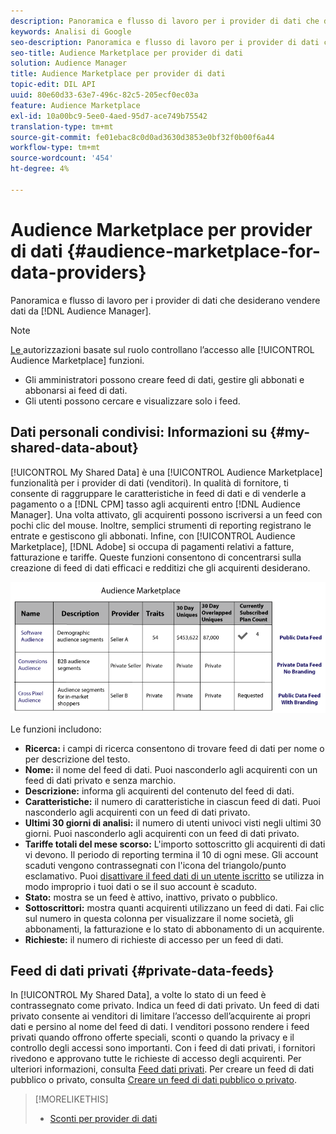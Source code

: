 ```yaml
---
description: Panoramica e flusso di lavoro per i provider di dati che desiderano vendere dati dall’interno di Audience Manager.
keywords: Analisi di Google
seo-description: Panoramica e flusso di lavoro per i provider di dati che desiderano vendere dati dall’interno di Audience Manager.
seo-title: Audience Marketplace per provider di dati
solution: Audience Manager
title: Audience Marketplace per provider di dati
topic-edit: DIL API
uuid: 80e60d33-63e7-496c-82c5-205ecf0ec03a
feature: Audience Marketplace
exl-id: 10a00bc9-5ee0-4aed-95d7-ace749b75542
translation-type: tm+mt
source-git-commit: fe01ebac8c0d0ad3630d3853e0bf32f0b00f6a44
workflow-type: tm+mt
source-wordcount: '454'
ht-degree: 4%

---
```


# Audience Marketplace per provider di dati {#audience-marketplace-for-data-providers}

Panoramica e flusso di lavoro per i provider di dati che desiderano vendere dati da [!DNL Audience Manager].

<!-- c_marketplace_provider.xml -->

>[!NOTE]
>
>[Le ](../../../reporting/reports-dashboard.md) autorizzazioni basate sul ruolo controllano l’accesso alle  [!UICONTROL Audience Marketplace] funzioni.
>
>* Gli amministratori possono creare feed di dati, gestire gli abbonati e abbonarsi ai feed di dati.
>* Gli utenti possono cercare e visualizzare solo i feed.


## Dati personali condivisi: Informazioni su {#my-shared-data-about}

[!UICONTROL My Shared Data] è una  [!UICONTROL Audience Marketplace] funzionalità per i provider di dati (venditori). In qualità di fornitore, ti consente di raggruppare le caratteristiche in feed di dati e di venderle a pagamento o a [!DNL CPM] tasso agli acquirenti entro [!DNL Audience Manager]. Una volta attivato, gli acquirenti possono iscriversi a un feed con pochi clic del mouse. Inoltre, semplici strumenti di reporting registrano le entrate e gestiscono gli abbonati. Infine, con [!UICONTROL Audience Marketplace], [!DNL Adobe] si occupa di pagamenti relativi a fatture, fatturazione e tariffe. Queste funzioni consentono di concentrarsi sulla creazione di feed di dati efficaci e redditizi che gli acquirenti desiderano.

![](assets/seller_marketplace.png)

<!-- c_myshared_data.xml -->

Le funzioni includono:

* **Ricerca:** i campi di ricerca consentono di trovare feed di dati per nome o per descrizione del testo.
* **Nome:** il nome del feed di dati. Puoi nasconderlo agli acquirenti con un feed di dati privato e senza marchio.
* **Descrizione:** informa gli acquirenti del contenuto del feed di dati.
* **Caratteristiche:** il numero di caratteristiche in ciascun feed di dati. Puoi nasconderlo agli acquirenti con un feed di dati privato.
* **Ultimi 30 giorni di analisi:** il numero di utenti univoci visti negli ultimi 30 giorni. Puoi nasconderlo agli acquirenti con un feed di dati privato.
* **Tariffe totali del mese scorso:** L&#39;importo sottoscritto gli acquirenti di dati vi devono. Il periodo di reporting termina il 10 di ogni mese. Gli account scaduti vengono contrassegnati con l&#39;icona del triangolo/punto esclamativo. Puoi [disattivare il feed dati di un utente iscritto](../../../features/audience-marketplace/marketplace-data-providers/marketplace-create-manage-feeds.md#deactivate-data-feed) se utilizza in modo improprio i tuoi dati o se il suo account è scaduto.
* **Stato:**  mostra se un feed è attivo, inattivo, privato o pubblico.
* **Sottoscrittori:** mostra quanti acquirenti utilizzano un feed di dati. Fai clic sul numero in questa colonna per visualizzare il nome società, gli abbonamenti, la fatturazione e lo stato di abbonamento di un acquirente.
* **Richieste:** il numero di richieste di accesso per un feed di dati.

## Feed di dati privati {#private-data-feeds}

In [!UICONTROL My Shared Data], a volte lo stato di un feed è contrassegnato come privato. Indica un feed di dati privato. Un feed di dati privato consente ai venditori di limitare l’accesso dell’acquirente ai propri dati e persino al nome del feed di dati. I venditori possono rendere i feed privati quando offrono offerte speciali, sconti o quando la privacy e il controllo degli accessi sono importanti. Con i feed di dati privati, i fornitori rivedono e approvano tutte le richieste di accesso degli acquirenti. Per ulteriori informazioni, consulta [Feed dati privati](../../../features/audience-marketplace/marketplace-private-feeds.md). Per creare un feed di dati pubblico o privato, consulta [Creare un feed di dati pubblico o privato](../../../features/audience-marketplace/marketplace-data-providers/marketplace-create-manage-feeds.md#create-public-private-data-feed).

>[!MORELIKETHIS]
>
>* [Sconti per provider di dati](../../../features/audience-marketplace/marketplace-data-providers/marketplace-create-manage-feeds.md#discounts)


